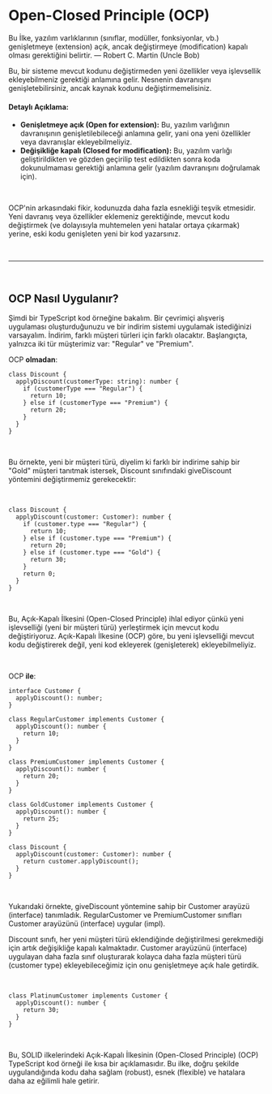 <br/>

# Open-Closed Principle (OCP)

Bu İlke, yazılım varlıklarının (sınıflar, modüller, fonksiyonlar, vb.) genişletmeye (extension) açık, ancak değiştirmeye (modification) kapalı olması gerektiğini belirtir.
— Robert C. Martin (Uncle Bob)

Bu, bir sisteme mevcut kodunu değiştirmeden yeni özellikler veya işlevsellik ekleyebilmeniz gerektiği anlamına gelir. Nesnenin davranışını genişletebilirsiniz, ancak kaynak kodunu değiştirmemelisiniz.
<br/>

#### Detaylı Açıklama:

- **Genişletmeye açık (Open for extension):** Bu, yazılım varlığının davranışının genişletilebileceği anlamına gelir, yani ona yeni özellikler veya davranışlar ekleyebilmeliyiz.
  <br/>
- **Değişikliğe kapalı (Closed for modification):** Bu, yazılım varlığı geliştirildikten ve gözden geçirilip test edildikten sonra koda dokunulmaması gerektiği anlamına gelir (yazılım davranışını doğrulamak için).

<br/>

OCP'nin arkasındaki fikir, kodunuzda daha fazla esnekliği teşvik etmesidir. Yeni davranış veya özellikler eklemeniz gerektiğinde, mevcut kodu değiştirmek (ve dolayısıyla muhtemelen yeni hatalar ortaya çıkarmak) yerine, eski kodu genişleten yeni bir kod yazarsınız.

<br/>

---

<br/>

## OCP Nasıl Uygulanır?

Şimdi bir TypeScript kod örneğine bakalım. Bir çevrimiçi alışveriş uygulaması oluşturduğunuzu ve bir indirim sistemi uygulamak istediğinizi varsayalım. İndirim, farklı müşteri türleri için farklı olacaktır. Başlangıçta, yalnızca iki tür müşterimiz var: "Regular" ve "Premium".
<br/>

OCP **olmadan**:

```tsx
class Discount {
  applyDiscount(customerType: string): number {
    if (customerType === "Regular") {
      return 10;
    } else if (customerType === "Premium") {
      return 20;
    }
  }
}
```

<br/>

Bu örnekte, yeni bir müşteri türü, diyelim ki farklı bir indirime sahip bir "Gold" müşteri tanıtmak istersek, Discount sınıfındaki giveDiscount yöntemini değiştirmemiz gerekecektir:

<br/>

```tsx
class Discount {
  applyDiscount(customer: Customer): number {
    if (customer.type === "Regular") {
      return 10;
    } else if (customer.type === "Premium") {
      return 20;
    } else if (customer.type === "Gold") {
      return 30;
    }
    return 0;
  }
}
```

<br/>

Bu, Açık-Kapalı İlkesini (Open-Closed Principle) ihlal ediyor çünkü yeni işlevselliği (yeni bir müşteri türü) yerleştirmek için mevcut kodu değiştiriyoruz. Açık-Kapalı İlkesine (OCP) göre, bu yeni işlevselliği mevcut kodu değiştirerek değil, yeni kod ekleyerek (genişleterek) ekleyebilmeliyiz.

<br/>

OCP **ile**:

```tsx
interface Customer {
  applyDiscount(): number;
}

class RegularCustomer implements Customer {
  applyDiscount(): number {
    return 10;
  }
}

class PremiumCustomer implements Customer {
  applyDiscount(): number {
    return 20;
  }
}

class GoldCustomer implements Customer {
  applyDiscount(): number {
    return 25;
  }
}

class Discount {
  applyDiscount(customer: Customer): number {
    return customer.applyDiscount();
  }
}
```

<br/>

Yukarıdaki örnekte, giveDiscount yöntemine sahip bir Customer arayüzü (interface) tanımladık. RegularCustomer ve PremiumCustomer sınıfları Customer arayüzünü (interface) uygular (impl).

Discount sınıfı, her yeni müşteri türü eklendiğinde değiştirilmesi gerekmediği için artık değişikliğe kapalı kalmaktadır. Customer arayüzünü (interface) uygulayan daha fazla sınıf oluşturarak kolayca daha fazla müşteri türü (customer type) ekleyebileceğimiz için onu genişletmeye açık hale getirdik.

<br/>

```tsx
class PlatinumCustomer implements Customer {
  applyDiscount(): number {
    return 30;
  }
}
```

<br/>

Bu, SOLID ilkelerindeki Açık-Kapalı İlkesinin (Open-Closed Principle) (OCP) TypeScript kod örneği ile kısa bir açıklamasıdır. Bu ilke, doğru şekilde uygulandığında kodu daha sağlam (robust), esnek (flexible) ve hatalara daha az eğilimli hale getirir.
